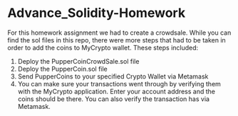 # Advance_Solidity-Homework

For this homework assignment we had to create a crowdsale. While you can find the sol files in this repo, there were more steps that had to be taken in order to add the coins to MyCrypto wallet. These steps included:

1. Deploy the PupperCoinCrowdSale.sol file
2. Deploy the PupperCoin.sol file
3. Send PupperCoins to your specified Crypto Wallet via Metamask
4. You can make sure your transactions went through by verifying them with the MyCrypto application. Enter your account address and the coins should be there. You can also verify the transaction has via Metamask.
